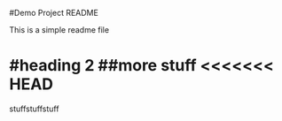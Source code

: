 #Demo Project README

This is a simple readme file

#heading 2
##more stuff
<<<<<<< HEAD
=======
stuffstuffstuff


